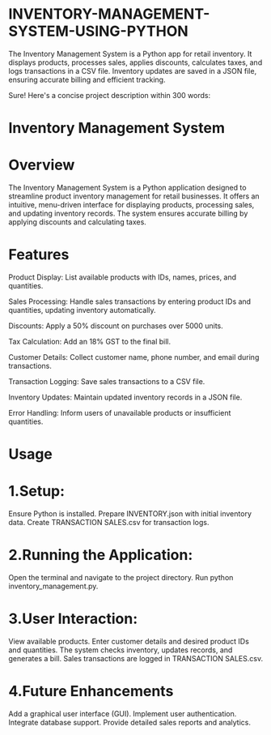# INVENTORY-MANAGEMENT-SYSTEM-USING-PYTHON
 The Inventory Management System is a Python app for retail inventory. It displays products, processes sales, applies discounts, calculates taxes, and logs transactions in a CSV file. Inventory updates are saved in a JSON file, ensuring accurate billing and efficient tracking.

Sure! Here's a concise project description within 300 words:

# Inventory Management System
# Overview
The Inventory Management System is a Python application designed to streamline product inventory management for retail businesses. It offers an intuitive, menu-driven interface for displaying products, processing sales, and updating inventory records. The system ensures accurate billing by applying discounts and calculating taxes.

# Features
Product Display: List available products with IDs, names, prices, and quantities.

Sales Processing: Handle sales transactions by entering product IDs and quantities, updating inventory automatically.

Discounts: Apply a 50% discount on purchases over 5000 units.

Tax Calculation: Add an 18% GST to the final bill.

Customer Details: Collect customer name, phone number, and email during transactions.

Transaction Logging: Save sales transactions to a CSV file.

Inventory Updates: Maintain updated inventory records in a JSON file.

Error Handling: Inform users of unavailable products or insufficient quantities.

# Usage
# 1.Setup:

Ensure Python is installed.
Prepare INVENTORY.json with initial inventory data.
Create TRANSACTION SALES.csv for transaction logs.

# 2.Running the Application:

Open the terminal and navigate to the project directory.
Run python inventory_management.py.

# 3.User Interaction:

View available products.
Enter customer details and desired product IDs and quantities.
The system checks inventory, updates records, and generates a bill.
Sales transactions are logged in TRANSACTION SALES.csv.

# 4.Future Enhancements

Add a graphical user interface (GUI).
Implement user authentication.
Integrate database support.
Provide detailed sales reports and analytics.
